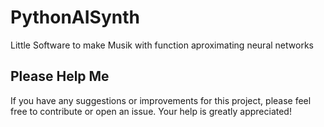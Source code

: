 # PythonAISynth

Little Software to make Musik with function aproximating neural networks 

## Please Help Me

If you have any suggestions or improvements for this project, please feel free to contribute or open an issue. Your help is greatly appreciated!